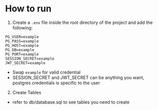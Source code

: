 # How to run

1. Create a `.env` file inside the root directory of the project and add the following:

```
PG_USER=example
PG_PASS=example
PG_HOST=example
PG_DB=example
PG_PORT=example
SESSION_SECRET=example
JWT_SECRET=example
```

- Swap `example` for valid credential
- SESSION_SECRET and JWT_SECRET can be anything you want, postgres credentials is specific to the user

2. Create Tables

- refer to db/database.sql to see tables you need to create
